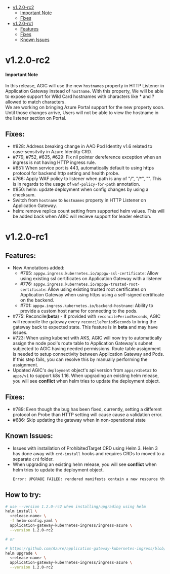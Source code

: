 - [v1.2.0-rc2](#v1.2.0-rc2)
  - [Important Note](#important-note)
  - [Fixes](#fixes)
- [v1.2.0-rc1](#v1.2.0-rc1)
  - [Features](#features)
  - [Fixes](#fixes-1)
  - [Known Issues](#known-issues)

# v1.2.0-rc2

#### Important Note

In this release, AGIC will use the new `hostnames` property in HTTP Listener in Application Gateway instead of `hostname`. With this property, We will be able to expose support for Wild Card hostnames with characters like * and ? allowed to match characters.  
We are working on bringing Azure Portal support for the new property soon. Until those changes arrive, Users will not be able to view the hostname in the listener section on Portal.

## Fixes:
* #828: Address breaking change in AAD Pod Identity v1.6 related to case-sensitvity in Azure Identity CRD.
* #779, #752, #635, #629: Fix nil pointer dereference exception when an ingress is not having HTTP ingress rule.
* #851: When service port is 443, automatically default to using https protocol for backend http setting and health probe.
* #766: Apply WAF policy to listener when path is any of "/", "/*", "". This is in regards to the usage of `waf-policy-for-path` annotation.
* #850: helm: update deployment when config changes by using a checksum.
* Switch from `hostname` to `hostnames` property in HTTP Listener on Application Gateway.
* helm: remove replica count setting from supported helm values. This will be added back when AGIC will recieve support for leader election.

# v1.2.0-rc1

## Features:

* New Annotations added:
  * #765: `appgw.ingress.kubernetes.io/appgw-ssl-certificate`:  Allow using existing ssl certificates on Application Gateway with a listener
  * #776: `appgw.ingress.kubernetes.io/appgw-trusted-root-certificate`:  Allow using existing trusted root certificates on Application Gateway when using https using a self-signed certificate on the backend.
  * #701: `appgw.ingress.kubernetes.io/backend-hostname`: Ability to provide a custom host name for connecting to the pods.
* #775: Reconcile(**beta**) - If provided with `reconcilePeriodSeconds`, AGIC will reconcile the gateway every `reconcilePeriodSeconds` to bring the gateway back to expected state. This feature is in **beta** and may have issues.
* #723: When using kubenet with AKS, AGIC will now try to automatically assign the node pool's route table to Application Gateway's subnet subjected to AGIC having needed permissions. Route table assignment is needed to setup connectivity between Application Gateway and Pods. If this step fails, you can resolve this by manually performing the assignment.
* Updated AGIC's `deployment` object's api version from `apps/v1beta2` to `apps/v1` to support k8s 1.16. When upgrading an existing helm release, you will see **conflict** when helm tries to update the deployment object.

## Fixes:
* #789: Even though the bug has been fixed, currently, setting a different protocol on Probe than HTTP setting will cause cause a validation error.
* #686: Skip updating the gateway when in non-operational state

## Known Issues:
* Issues with installation of ProhibitedTarget CRD using Helm 3. Helm 3 has done away with `crd-install` hooks and requires CRDs to moved to a separate `crd` folder.
* When upgrading an existing helm release, you will see **conflict** when helm tries to update the deployment object.
  ```bash
  Error: UPGRADE FAILED: rendered manifests contain a new resource that already exists. Unable to continue with update: existing resource conflict: namespace: default, name: <release-name>, existing_kind: apps/v1, Kind=Deployment, new_kind: apps/v1, Kind=Deployment
  ```

## How to try:
```bash
# use --version 1.2.0-rc2 when installing/upgrading using helm
helm install \
  <release-name> \
  -f helm-config.yaml \
  application-gateway-kubernetes-ingress/ingress-azure \
  --version 1.2.0-rc2

# or 

# https://github.com/Azure/application-gateway-kubernetes-ingress/blob/master/docs/how-tos/helm-upgrade.md
helm upgrade \
  <release-name> \
  application-gateway-kubernetes-ingress/ingress-azure \
  --version 1.2.0-rc2
```